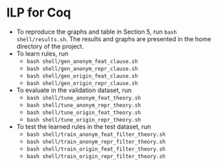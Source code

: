 # ILP for Coq

- To reproduce the graphs and table in Section 5, run `bash shell/results.sh`. The results and graphs are presented in the home directory of the project.
- To learn rules, run
  - `bash shell/gen_anonym_feat_clause.sh`
  - `bash shell/gen_anonym_repr_clause.sh`
  - `bash shell/gen_origin_feat_clause.sh`
  - `bash shell/gen_origin_repr_clause.sh`
- To evaluate in the validation dataset, run
  - `bash shell/tune_anonym_feat_theory.sh`
  - `bash shell/tune_anonym_repr_theory.sh`
  - `bash shell/tune_origin_feat_theory.sh`
  - `bash shell/tune_origin_repr_theory.sh`
- To test the learned rules in the test dataset, run
  - `bash shell/train_anonym_feat_filter_theory.sh`
  - `bash shell/train_anonym_repr_filter_theory.sh`
  - `bash shell/train_origin_feat_filter_theory.sh`
  - `bash shell/train_origin_repr_filter_theory.sh`
